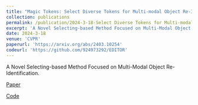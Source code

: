 ```yaml
---
title: "Magic Tokens: Select Diverse Tokens for Multi-modal Object Re-Identification"
collection: publications
permalink: /publication/2024-3-18-Select Diverse Tokens for Multi-modal Object Re-Identification
excerpt: 'A Novel Selecting-based Method Focused on Multi-Modal Object Re-Identification.'
date: 2024-3-18
venue: 'CVPR'
paperurl: 'https://arxiv.org/abs/2403.10254'
codeurl: 'https://github.com/924973292/EDITOR'
---
```

A Novel Selecting-based Method Focused on Multi-Modal Object Re-Identification.

[Paper](https://arxiv.org/abs/2403.10254)

[Code](https://github.com/924973292/EDITOR)
